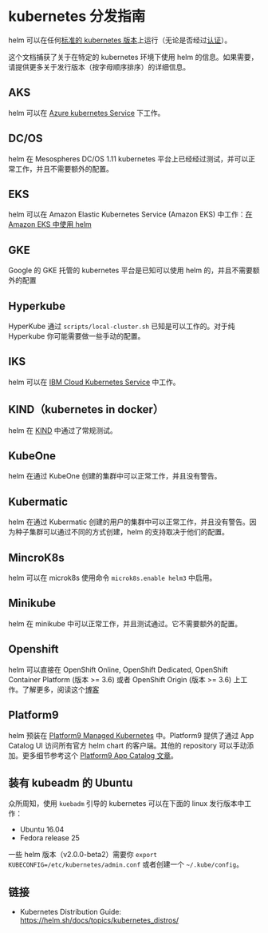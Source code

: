# kubernetes 分发指南

helm 可以在任何[标准的 kubernetes 版本](https://github.com/cncf/k8s-conformance)上运行（无论是否经过[认证](https://www.cncf.io/certification/software-conformance/)）。

这个文档捕获了关于在特定的 kubernetes 环境下使用 helm 的信息。如果需要，请提供更多关于发行版本（按字母顺序排序）的详细信息。

## AKS

helm 可以在 [Azure kubernetes Service](https://docs.microsoft.com/en-us/azure/aks/kubernetes-helm) 下工作。

## DC/OS

helm 在 Mesospheres DC/OS 1.11 kubernetes 平台上已经经过测试，并可以正常工作，并且不需要额外的配置。

## EKS

helm 可以在 Amazon Elastic Kubernetes Service (Amazon EKS) 中工作：[在 Amazon EKS 中使用 helm](https://docs.aws.amazon.com/eks/latest/userguide/helm.html)

## GKE

Google 的 GKE 托管的 kubernetes 平台是已知可以使用 helm 的，并且不需要额外的配置

## Hyperkube

HyperKube 通过 `scripts/local-cluster.sh` 已知是可以工作的。对于纯 Hyperkube 你可能需要做一些手动的配置。

## IKS

helm 可以在 [IBM Cloud Kubernetes Service](https://cloud.ibm.com/docs/containers?topic=containers-helmhttps://cloud.ibm.com/docs/containers?topic=containers-helm) 中工作。

## KIND（kubernetes in docker）

helm 在 [KIND](https://github.com/kubernetes-sigs/kind) 中通过了常规测试。

## KubeOne

helm 在通过 KubeOne 创建的集群中可以正常工作，并且没有警告。

## Kubermatic

helm 在通过 Kubermatic 创建的用户的集群中可以正常工作，并且没有警告。因为种子集群可以通过不同的方式创建，helm 的支持取决于他们的配置。

## MincroK8s

helm 可以在 microk8s 使用命令 `microk8s.enable helm3` 中启用。

## Minikube

helm 在 minikube 中可以正常工作，并且测试通过。它不需要额外的配置。

## Openshift

helm 可以直接在 OpenShift Online, OpenShift Dedicated, OpenShift Container Platform (版本 >= 3.6) 或者 OpenShift Origin (版本 >= 3.6) 上工作。了解更多，阅读这个[博客](https://blog.openshift.com/getting-started-helm-openshift/)

## Platform9

helm 预装在 [Platform9 Managed Kubernetes](https://platform9.com/managed-kubernetes/?utm_source=helm_distro_notes) 中。Platform9 提供了通过 App Catalog UI 访问所有官方 helm chart 的客户端。其他的 repository 可以手动添加。更多细节参考这个 [Platform9 App Catalog 文章](https://platform9.com/support/deploying-kubernetes-apps-platform9-managed-kubernetes/?utm_source=helm_distro_notes)。

## 装有 kubeadm 的 Ubuntu

众所周知，使用 `kuebadm` 引导的 kubernetes 可以在下面的 linux 发行版本中工作：

- Ubuntu 16.04
- Fedora release 25

一些 helm 版本（v2.0.0-beta2）需要你 `export KUBECONFIG=/etc/kubernetes/admin.conf` 或者创建一个 `~/.kube/config`。

## 链接

- Kubernetes Distribution Guide: <https://helm.sh/docs/topics/kubernetes_distros/>
